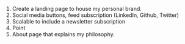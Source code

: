 1. Create a landing page to house my personal brand. 
2. Social media buttons, feed subscription (LinkedIn, Github, Twitter)
3. Scalable to include a newsletter subscription
4. Point 
5. About page that explains my philosophy. 

